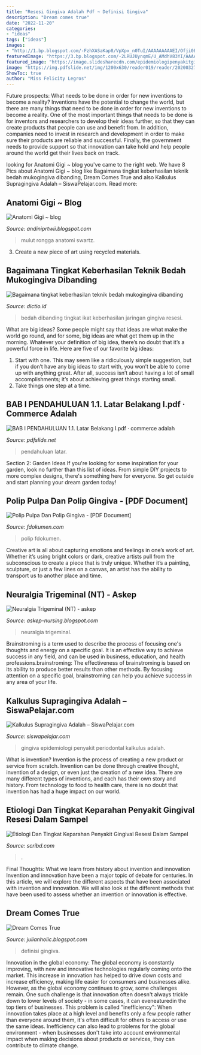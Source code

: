 ```yaml
---
title: "Resesi Gingiva Adalah Pdf ~ Definisi Gingiva"
description: "Dream comes true"
date: "2022-11-20"
categories:
- "ideas"
tags: ["ideas"]
images:
- "http://1.bp.blogspot.com/-FzhXASaKap8/VpXpx_n0TuI/AAAAAAAAAEI/Ofji0E0-KJc/s320/rg.jpg"
featuredImage: "https://3.bp.blogspot.com/-2LRUJUynqmE/U_AMdhV83YI/AAAAAAAAAKw/x8CoW5RSErg/s1600/21.png"
featured_image: "https://image.slidesharecdn.com/epidemiologipenyakitgingivadanperiodontal-140203024133-phpapp01/95/epidemiologi-penyakit-gingiva-dan-periodontal-40-638.jpg?cb=1391395374"
image: "https://img.pdfslide.net/img/1200x630/reader019/reader/2020032722/5d3018e688c993a7488ba503/r-1.jpg?t=1631315194"
ShowToc: true
author: "Miss Felicity Legros"
---
```



Future prospects: What needs to be done in order for new inventions to become a reality?
Inventions have the potential to change the world, but there are many things that need to be done in order for new inventions to become a reality. One of the most important things that needs to be done is for inventors and researchers to develop their ideas further, so that they can create products that people can use and benefit from. In addition, companies need to invest in research and development in order to make sure their products are reliable and successful. Finally, the government needs to provide support so that innovation can take hold and help people around the world get their lives back on track.

	

		
looking for Anatomi Gigi ~ blog you've came to the right web. We have 8 Pics about Anatomi Gigi ~ blog like Bagaimana tingkat keberhasilan teknik bedah mukogingiva dibanding, Dream Comes True and also Kalkulus Supragingiva Adalah – SiswaPelajar.com. Read more:
		
    
## Anatomi Gigi ~ Blog

<img loading=lazy src="https://1.bp.blogspot.com/-6pwNgHWzNrc/Xc_klj1MtQI/AAAAAAAAAI0/m9wGapThu9wb6x4Ljbue0w_mWtzV5keqQCLcBGAsYHQ/s1600/bg3.png" onerror="this.onerror=null;this.src='https://tse3.mm.bing.net/th?id=OIP.Ti4N6xPZBdm9G2YdfPH_NAHaGG&amp;pid=15.1';" alt="Anatomi Gigi ~ blog">

_Source: andiniprtwii.blogspot.com_

>mulut rongga anatomi swartz. 

	

3. Create a new piece of art using recycled materials.

    
## Bagaimana Tingkat Keberhasilan Teknik Bedah Mukogingiva Dibanding

<img loading=lazy src="https://www.dictio.id/uploads/db3342/original/3X/8/6/8639b1ba9efa984a950893af32b9740d59662097.jpeg" onerror="this.onerror=null;this.src='https://tse2.mm.bing.net/th?id=OIP.LHrg8jJ1rMjderuDSqgxBwHaFE&amp;pid=15.1';" alt="Bagaimana tingkat keberhasilan teknik bedah mukogingiva dibanding">

_Source: dictio.id_

>bedah dibanding tingkat ikat keberhasilan jaringan gingiva resesi. 

	

What are big ideas?
Some people might say that ideas are what make the world go round, and for some, big ideas are what get them up in the morning. Whatever your definition of big idea, there’s no doubt that it’s a powerful force in life. Here are five of our favorite big ideas: 
1. Start with one. This may seem like a ridiculously simple suggestion, but if you don’t have any big ideas to start with, you won’t be able to come up with anything great. After all, success isn’t about having a lot of small accomplishments; it’s about achieving great things starting small. 
2. Take things one step at a time.

    
## BAB I PENDAHULUAN 1.1. Latar Belakang I.pdf · Commerce Adalah

<img loading=lazy src="https://img.pdfslide.net/img/1200x630/reader019/reader/2020032722/5d3018e688c993a7488ba503/r-1.jpg?t=1631315194" onerror="this.onerror=null;this.src='https://tse2.mm.bing.net/th?id=OIP.pi3TSPV-dYuF8rh_M9TMfwHaD4&amp;pid=15.1';" alt="BAB I PENDAHULUAN 1.1. Latar Belakang I.pdf · commerce adalah">

_Source: pdfslide.net_

>pendahuluan latar. 

	

Section 2: Garden Ideas
If you're looking for some inspiration for your garden, look no further than this list of ideas. From simple DIY projects to more complex designs, there's something here for everyone. So get outside and start planning your dream garden today!

    
## Polip Pulpa Dan Polip Gingiva - [PDF Document]

<img loading=lazy src="https://static.fdokumen.com/img/1200x630/reader021/image/20170729/55cf9701550346d0338f37c2.png?t=1631259297" onerror="this.onerror=null;this.src='https://tse3.mm.bing.net/th?id=OIP.J1EiBTi_V6d-2YJtmX8yPAHaD4&amp;pid=15.1';" alt="Polip Pulpa Dan Polip Gingiva - [PDF Document]">

_Source: fdokumen.com_

>polip fdokumen. 

	

Creative art is all about capturing emotions and feelings in one’s work of art. Whether it’s using bright colors or dark, creative artists pull from the subconscious to create a piece that is truly unique. Whether it’s a painting, sculpture, or just a few lines on a canvas, an artist has the ability to transport us to another place and time.

    
## Neuralgia Trigeminal (NT) - Askep

<img loading=lazy src="https://3.bp.blogspot.com/-2LRUJUynqmE/U_AMdhV83YI/AAAAAAAAAKw/x8CoW5RSErg/s1600/21.png" onerror="this.onerror=null;this.src='https://tse2.mm.bing.net/th?id=OIP.j918DlV-TPGQm7DAWF4OUwHaI1&amp;pid=15.1';" alt="Neuralgia Trigeminal (NT) - askep">

_Source: askep-nursing.blogspot.com_

>neuralgia trigeminal. 

	

Brainstroming is a term used to describe the process of focusing one's thoughts and energy on a specific goal. It is an effective way to achieve success in any field, and can be used in business, education, and health professions.brainstroming: The effectiveness of brainstroming is based on its ability to produce better results than other methods. By focusing attention on a specific goal, brainstroming can help you achieve success in any area of your life.

    
## Kalkulus Supragingiva Adalah – SiswaPelajar.com

<img loading=lazy src="https://image.slidesharecdn.com/epidemiologipenyakitgingivadanperiodontal-140203024133-phpapp01/95/epidemiologi-penyakit-gingiva-dan-periodontal-40-638.jpg?cb=1391395374" onerror="this.onerror=null;this.src='https://tse1.mm.bing.net/th?id=OIP.W2RqAz7jCQxjerET1EMQZAHaFj&amp;pid=15.1';" alt="Kalkulus Supragingiva Adalah – SiswaPelajar.com">

_Source: siswapelajar.com_

>gingiva epidemiologi penyakit periodontal kalkulus adalah. 

	

What is invention?
Invention is the process of creating a new product or service from scratch. Invention can be done through creative thought, invention of a design, or even just the creation of a new idea. There are many different types of inventions, and each has their own story and history. From technology to food to health care, there is no doubt that invention has had a huge impact on our world.

    
## Etiologi Dan Tingkat Keparahan Penyakit Gingival Resesi Dalam Sampel

<img loading=lazy src="https://imgv2-1-f.scribdassets.com/img/document/132320435/original/60aa7e7f3b/1569061392?v=1" onerror="this.onerror=null;this.src='https://tse4.mm.bing.net/th?id=OIP.abIuy0BSvCZv47qqnKYaXgHaJ4&amp;pid=15.1';" alt="Etiologi Dan Tingkat Keparahan Penyakit Gingival Resesi Dalam Sampel">

_Source: scribd.com_

>. 

	

Final Thoughts: What we learn from history about invention and innovation
Invention and innovation have been a major topic of debate for centuries. In this article, we will explore the different aspects that have been associated with invention and innovation. We will also look at the different methods that have been used to assess whether an invention or innovation is effective.

    
## Dream Comes True

<img loading=lazy src="http://1.bp.blogspot.com/-FzhXASaKap8/VpXpx_n0TuI/AAAAAAAAAEI/Ofji0E0-KJc/s320/rg.jpg" onerror="this.onerror=null;this.src='https://tse2.mm.bing.net/th?id=OIP.utgnMNpetQxo0TS3oiiu0AAAAA&amp;pid=15.1';" alt="Dream Comes True">

_Source: julianholic.blogspot.com_

>definisi gingiva. 

	

Innovation in the global economy:
The global economy is constantly improving, with new and innovative technologies regularly coming onto the market. This increase in innovation has helped to drive down costs and increase efficiency, making life easier for consumers and businesses alike. However, as the global economy continues to grow, some challenges remain. One such challenge is that innovation often doesn't always trickle down to lower levels of society - in some cases, it can eveneaturedin the top tiers of businesses. This problem is called "inefficiency": When innovation takes place at a high level and benefits only a few people rather than everyone around them, it's often difficult for others to access or use the same ideas. Inefficiency can also lead to problems for the global environment - when businesses don't take into account environmental impact when making decisions about products or services, they can contribute to climate change.

